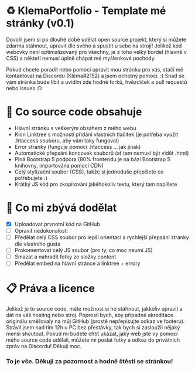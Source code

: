 # ♻️ KlemaPortfolio - Template mé stránky (v0.1)
Dovolil jsem si po dlouhé době udělat open source projekt, který si můžete zdarma stáhnout, upravit dle svého a spustit u sebe na stroji!
Jelikož kód webovky není optimalizovaný pro všechny, je z toho velký bordel (hlavně v CSS) a někteří nemusí úplně chápat mé myšlenkové pochody.

Pokud chcete poradit nebo pomoci upravit mou stránku pro vás, stačí mě kontaktovat na Discordu (Kléma#2152) a jsem ochotný pomoci. :)
Snad se vám stránka bude líbit a uvidím zde hodně forků, hvězdiček a pull requestů nebo issues :D

# 🔧 Co source code obsahuje
* Hlavní stránku s veškerým obsahem z mého webu
* Klon Linktree s možností přidání vlastních tlačítek (je potřeba využít .htaccess souboru, aby vám taky fungoval)
* Error stránky (funguje pomocí .htaccess ... jak jinak)
* Automatické přepsání koncovek souborů (ať tam nemusí být vidět .html)
* Plná Bootstrap 5 podpora (80% frontendu je na bázi Bootstrap 5 knihovny, importována pomocí CDN)
* Celý stylizační soubor (CSS), takže si jednoduše přepíšete co potřebujete :)
* Krátký JS kód pro zkopírování jakéhokoliv textu, který tam napíšete

# 🔎 Co mi zbývá dodělat
- [X] Uploadovat prvnotní kód na GitHub
- [ ] Opravit nedokonalosti
- [ ] Předělat celý CSS soubor pro lepší orientaci a rychlejší přepsání stránky dle vlastního gusta
- [ ] Prokomentovat celý JS soubor (pro ty, co moc neumí JS)
- [ ] Smazat a nahradit fotky ze složky content
- [ ] Předělat embed na hlavní stránce a linktree + errory

# 📋 Práva a licence
Jelikož je to source code, máte možnost si ho stáhnout, jakkoliv upravit a dát na váš hosting nebo stroj. Poprosil bych, aby případné akreditace originálu směřovaly na můj GitHub (prostě nepřepisujte odkaz ve footeru). Strávil jsem nad tím 12h u PC bez přestávky, tak bych si zasloužil nějaký menší shoutout. Pokud mi budete chtít ukázat, jaký web jste vy pomocí mého source code udělali, můžete mi poslat fotky a odkaz do privátních zpráv na Discordu! Děkuji moc.

### To je vše. Děkuji za pozornost a hodně štěstí se stránkou! 
